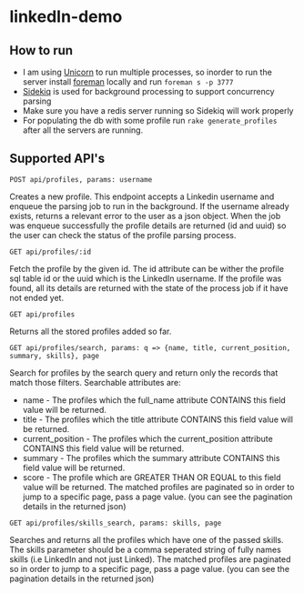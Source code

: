 # linkedIn-demo

## How to run

* I am using [Unicorn](http://unicorn.bogomips.org/) to run multiple processes, so inorder to run the server install [foreman](https://github.com/ddollar/foreman) locally and run `foreman s -p 3777`
* [Sidekiq](https://github.com/mperham/sidekiq) is used for background processing to support concurrency parsing
* Make sure you have a redis server running so Sidekiq will work properly
* For populating the db with some profile run `rake generate_profiles` after all the servers are running.

## Supported API's

```
POST api/profiles, params: username
``` 
Creates a new profile. This endpoint accepts a Linkedin username and enqueue the parsing job to run in the background. If the username already exists, returns a relevant error to the user as a json object. When the job was enqueue successfully the profile details are returned (id and uuid) so the user can check the status of the profile parsing process.

```
GET api/profiles/:id
```
Fetch the profile by the given id. The id attribute can be wither the profile sql table id or the uuid which is the LinkedIn username. If the profile was found, all its details are returned with the state of the process job if it have not ended yet.

```
GET api/profiles
```
Returns all the stored profiles added so far.

```
GET api/profiles/search, params: q => {name, title, current_position, summary, skills}, page
```
Search for profiles by the search query and return only the records that match those filters. Searchable attributes are:
* name - The profiles which the full_name attribute CONTAINS this field value will be returned.
* title - The profiles which the title attribute CONTAINS this field value will be returned.
* current_position - The profiles which the current_position attribute CONTAINS this field value will be returned.
* summary - The profiles which the summary attribute CONTAINS this field value will be returned.
* score - The profile which are GREATER THAN OR EQUAL to this field value will be returned.
The matched profiles are paginated so in order to jump to a specific page, pass a page value. (you can see the pagination details in the returned json)

```
GET api/profiles/skills_search, params: skills, page
```
Searches and returns all the profiles which have one of the passed skills. The skills parameter should be a comma seperated string of fully names skills (i.e LinkedIn and not just Linked).
The matched profiles are paginated so in order to jump to a specific page, pass a page value. (you can see the pagination details in the returned json)